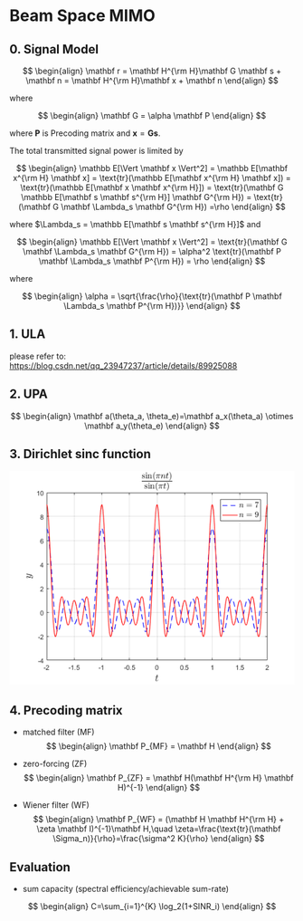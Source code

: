 # Beam Space MIMO

## 0. Signal Model

$$
\begin{align}
\mathbf r = \mathbf H^{\rm H}\mathbf G \mathbf s + \mathbf n = \mathbf H^{\rm H}\mathbf x + \mathbf n
\end{align}
$$

where

$$
\begin{align}
\mathbf G = \alpha \mathbf P
\end{align}
$$

where $\mathbf P$ is Precoding matrix and $\mathbf x = \mathbf G \mathbf s$.

The total transmitted signal power is limited by

$$
\begin{align}
\mathbb E[\Vert \mathbf x \Vert^2] = \mathbb E[\mathbf x^{\rm H} \mathbf x]
= \text{tr}(\mathbb E[\mathbf x^{\rm H} \mathbf x]) = \text{tr}(\mathbb E[\mathbf x \mathbf x^{\rm H}])
= \text{tr}(\mathbf G \mathbb E[\mathbf s \mathbf s^{\rm H}] \mathbf G^{\rm H}) 
= \text{tr}(\mathbf G \mathbf \Lambda_s \mathbf G^{\rm H}) =\rho
\end{align}
$$

where $\Lambda_s = \mathbb E[\mathbf s \mathbf s^{\rm H}]$ and

$$
\begin{align}
\mathbb E[\Vert \mathbf x \Vert^2] = \text{tr}(\mathbf G \mathbf \Lambda_s \mathbf G^{\rm H}) 
= \alpha^2 \text{tr}(\mathbf P \mathbf \Lambda_s \mathbf P^{\rm H})
= \rho
\end{align}
$$

where

$$
\begin{align}
\alpha = \sqrt{\frac{\rho}{\text{tr}(\mathbf P \mathbf \Lambda_s \mathbf P^{\rm H})}}
\end{align}
$$


## 1. ULA

please refer to:
<https://blog.csdn.net/qq_23947237/article/details/89925088>


## 2. UPA

$$
\begin{align}
\mathbf a(\theta_a, \theta_e)=\mathbf a_x(\theta_a) \otimes \mathbf a_y(\theta_e)
\end{align}
$$


## 3. Dirichlet sinc function

<div align=center>
<img src="https://github.com/yashcao/Wireless-SigPro/blob/master/Beam%20Space%20MIMO/sinc.png"/>
</div>

<!--
![Dirichlet sinc function](https://github.com/yashcao/Wireless-SigPro/blob/master/Beam%20Space%20MIMO/sinc.png)
-->


## 4. Precoding matrix


- matched filter (MF)
$$
\begin{align}
\mathbf P_{MF} = \mathbf H
\end{align}
$$

- zero-forcing (ZF)
$$
\begin{align}
\mathbf P_{ZF} = \mathbf H(\mathbf H^{\rm H} \mathbf H)^{-1}
\end{align}
$$

- Wiener filter (WF)
$$
\begin{align}
\mathbf P_{WF} = (\mathbf H \mathbf H^{\rm H} + \zeta \mathbf I)^{-1}\mathbf H,\quad \zeta=\frac{\text{tr}(\mathbf \Sigma_n)}{\rho}=\frac{\sigma^2 K}{\rho}
\end{align}
$$

## Evaluation

- sum capacity (spectral efficiency/achievable sum-rate)

$$
\begin{align}
C=\sum_{i=1}^{K} \log_2(1+SINR_i)
\end{align}
$$
